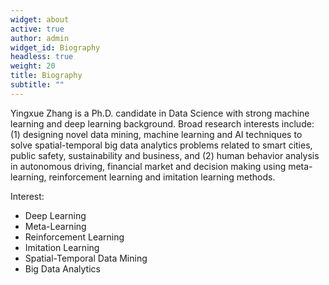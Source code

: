 ```yaml
---
widget: about
active: true
author: admin
widget_id: Biography
headless: true
weight: 20
title: Biography
subtitle: ""
---
```

Yingxue Zhang is a Ph.D. candidate in Data Science with strong machine learning and deep learning background. Broad research interests include: (1) designing novel data mining, machine learning and AI techniques to solve spatial-temporal big data analytics problems related to smart cities, public safety, sustainability and business, and (2) human behavior analysis in autonomous driving, financial market and decision making using meta-learning, reinforcement learning and imitation learning methods.

Interest:

* Deep Learning
* Meta-Learning
* Reinforcement Learning
* Imitation Learning
* Spatial-Temporal Data Mining
* Big Data Analytics